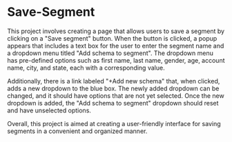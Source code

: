 # Save-Segment


This project involves creating a page that allows users to save a segment by clicking on a "Save segment" button. When the button is clicked, a popup appears that includes a text box for the user to enter the segment name and a dropdown menu titled "Add schema to segment". The dropdown menu has pre-defined options such as first name, last name, gender, age, account name, city, and state, each with a corresponding value.

Additionally, there is a link labeled "+Add new schema" that, when clicked, adds a new dropdown to the blue box. The newly added dropdown can be changed, and it should have options that are not yet selected. Once the new dropdown is added, the "Add schema to segment" dropdown should reset and have unselected options.

Overall, this project is aimed at creating a user-friendly interface for saving segments in a convenient and organized manner.

